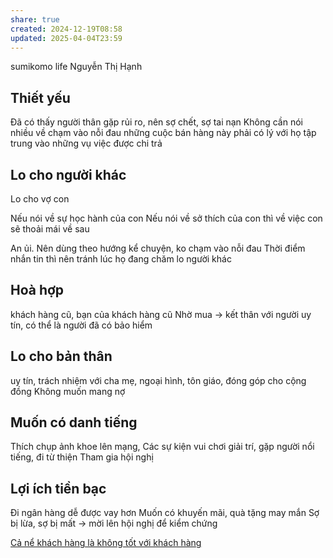 ```yaml
---
share: true
created: 2024-12-19T08:58
updated: 2025-04-04T23:59
---
```


sumikomo life 
Nguyễn Thị Hạnh

## Thiết yếu
Đã có thấy người thân gặp rủi ro, nên sợ chết, sợ tai nạn
Không cần nói nhiều về 
chạm vào nỗi đau
những cuộc bán hàng này phải có lý với họ
tập trung vào những vụ việc được chi trả

## Lo cho người khác
Lo cho vợ con

Nếu nói về sự học hành của con
Nếu nói về sở thích của con thì về việc con sẽ thoải mái về sau

An ủi. Nên dùng theo hướng kể chuyện, ko chạm vào nỗi đau
Thời điểm nhắn tin thì nên tránh lúc họ đang chăm lo người khác

## Hoà hợp
khách hàng cũ, bạn của khách hàng cũ
Nhờ mua → kết thân với người uy tín, có thể là người đã có bảo hiểm

## Lo cho bản thân
uy tín, trách nhiệm với cha mẹ, ngoại hình, tôn giáo, đóng góp cho cộng đồng
Không muốn mang nợ

## Muốn có danh tiếng
Thích chụp ảnh khoe lên mạng, 
Các sự kiện vui chơi giải trí, gặp người nổi tiếng, đi từ thiện
Tham gia hội nghị

## Lợi ích tiền bạc
Đi ngân hàng dễ được vay hơn
Muốn có khuyến mãi, quà tặng may mắn
Sợ bị lừa, sợ bị mất → mời lên hội nghị để kiểm chứng

[Cả nể khách hàng là không tốt với khách hàng](../../../../../%F0%9F%93%9CT%C3%A0i%20nguy%C3%AAn/Ni%E1%BB%81m%20tin,%20di%E1%BB%85n%20ng%C3%B4n/Thuy%E1%BA%BFt%20ph%E1%BB%A5c/C%E1%BA%A3%20n%E1%BB%83%20kh%C3%A1ch%20h%C3%A0ng%20l%C3%A0%20kh%C3%B4ng%20t%E1%BB%91t%20v%E1%BB%9Bi%20kh%C3%A1ch%20h%C3%A0ng.md)